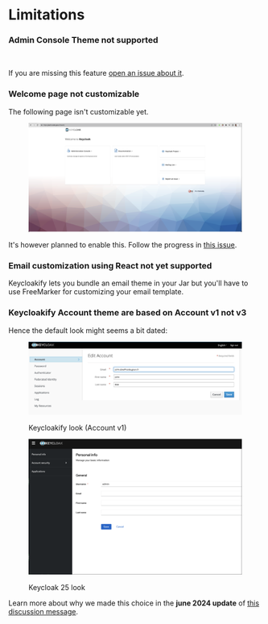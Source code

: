 # Limitations

### Admin Console Theme not supported

<figure><img src="../.gitbook/assets/Admin_console_theme_not_supported.png" alt=""><figcaption></figcaption></figure>

If you are missing this feature [open an issue about it](https://github.com/InseeFrLab/keycloakify/issues/new).

### Welcome page not customizable

The following page isn't customizable yet.

<figure><img src="../.gitbook/assets/image (82).png" alt="" width="563"><figcaption></figcaption></figure>

It's however planned to enable this. Follow the progress in [this issue](https://github.com/keycloakify/keycloakify/issues/148).

### Email customization using React not yet supported

Keycloakify lets you bundle an email theme in your Jar but you'll have to use FreeMarker for customizing your email template.

### Keycloakify Account theme are based on Account v1 not v3

Hence the default look might seems a bit dated:

<figure><img src="../.gitbook/assets/image (111).png" alt=""><figcaption><p>Keycloakify look (Account v1)</p></figcaption></figure>

<figure><img src="../.gitbook/assets/image (112).png" alt=""><figcaption><p>Keycloak 25 look</p></figcaption></figure>

Learn more about why we made this choice in the **june 2024 update** of [this discussion message](https://github.com/keycloakify/keycloakify/discussions/346#discussioncomment-5889791).
